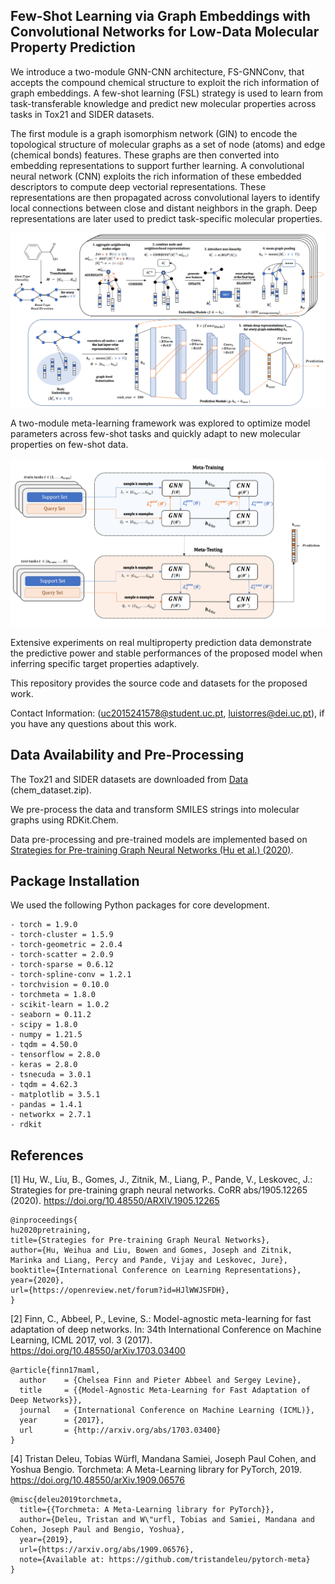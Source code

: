 ## Few-Shot Learning via Graph Embeddings with Convolutional Networks for Low-Data Molecular Property Prediction

We introduce a two-module GNN-CNN architecture, FS-GNNConv, that accepts the compound chemical structure to exploit the rich information of graph embeddings. A few-shot learning (FSL) strategy is used to learn from task-transferable knowledge and predict new molecular properties across tasks in Tox21 and SIDER datasets.

The first module is a graph isomorphism network (GIN) to encode the topological structure of molecular graphs as a set of node (atoms) and edge (chemical bonds) features. These graphs are then converted into embedding representations to support further learning. A convolutional neural network (CNN) exploits the rich information of these embedded descriptors to compute deep vectorial representations. These representations are then propagated across convolutional layers to identify local connections between close and distant neighbors in the graph. Deep representations are later used to predict task-specific molecular properties.

![ScreenShot](results/figures/fsgnnconv.png?raw=true)

A two-module meta-learning framework was explored to optimize model parameters across few-shot tasks and quickly adapt to new molecular properties on few-shot data. 

![ScreenShot](results/figures/meta-fs-gnnconv.png?raw=true)

Extensive experiments on real multiproperty prediction data demonstrate the predictive power and stable performances of the proposed model when inferring specific target properties adaptively.

This repository provides the source code and datasets for the proposed work.

Contact Information: (uc2015241578@student.uc.pt, luistorres@dei.uc.pt), if you have any questions about this work.

## Data Availability and Pre-Processing

The Tox21 and SIDER datasets are downloaded from [Data](http://snap.stanford.edu/gnn-pretrain/data/) (chem_dataset.zip). 

We pre-process the data and transform SMILES strings into molecular graphs using RDKit.Chem. 

Data pre-processing and pre-trained models are implemented based on [Strategies for Pre-training Graph Neural Networks (Hu et al.) (2020)](https://arxiv.org/abs/1905.12265).

## Package Installation

We used the following Python packages for core development.

```
- torch = 1.9.0
- torch-cluster = 1.5.9
- torch-geometric = 2.0.4
- torch-scatter = 2.0.9
- torch-sparse = 0.6.12
- torch-spline-conv = 1.2.1
- torchvision = 0.10.0
- torchmeta = 1.8.0
- scikit-learn = 1.0.2
- seaborn = 0.11.2
- scipy = 1.8.0
- numpy = 1.21.5
- tqdm = 4.50.0
- tensorflow = 2.8.0
- keras = 2.8.0
- tsnecuda = 3.0.1
- tqdm = 4.62.3
- matplotlib = 3.5.1
- pandas = 1.4.1
- networkx = 2.7.1
- rdkit
```

## References

[1] Hu, W., Liu, B., Gomes, J., Zitnik, M., Liang, P., Pande, V., Leskovec, J.: Strategies for pre-training graph neural networks. CoRR abs/1905.12265 (2020). https://doi.org/10.48550/ARXIV.1905.12265
```
@inproceedings{
hu2020pretraining,
title={Strategies for Pre-training Graph Neural Networks},
author={Hu, Weihua and Liu, Bowen and Gomes, Joseph and Zitnik, Marinka and Liang, Percy and Pande, Vijay and Leskovec, Jure},
booktitle={International Conference on Learning Representations},
year={2020},
url={https://openreview.net/forum?id=HJlWWJSFDH},
}
```

[2] Finn, C., Abbeel, P., Levine, S.: Model-agnostic meta-learning for fast adaptation of deep networks. In: 34th International Conference on Machine Learning, ICML 2017, vol. 3 (2017). https://doi.org/10.48550/arXiv.1703.03400
```
@article{finn17maml,
  author    = {Chelsea Finn and Pieter Abbeel and Sergey Levine},
  title     = {{Model-Agnostic Meta-Learning for Fast Adaptation of Deep Networks}},
  journal   = {International Conference on Machine Learning (ICML)},
  year      = {2017},
  url       = {http://arxiv.org/abs/1703.03400}
}

```
[4] Tristan Deleu, Tobias Würfl, Mandana Samiei, Joseph Paul Cohen, and Yoshua Bengio. Torchmeta: A Meta-Learning library for PyTorch, 2019. 
https://doi.org/10.48550/arXiv.1909.06576
```
@misc{deleu2019torchmeta,
  title={{Torchmeta: A Meta-Learning library for PyTorch}},
  author={Deleu, Tristan and W\"urfl, Tobias and Samiei, Mandana and Cohen, Joseph Paul and Bengio, Yoshua},
  year={2019},
  url={https://arxiv.org/abs/1909.06576},
  note={Available at: https://github.com/tristandeleu/pytorch-meta}
}
```
